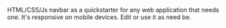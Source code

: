 HTML/CSS/Js navbar as a quickstarter for any web application that needs one. It's responsive on mobile devices. Edit or use it as need be.
